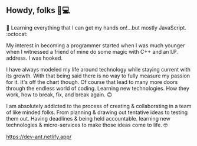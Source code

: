 ## Howdy, folks 🤠💻 ##

 👾 Learning everything that I can get my hands on!...but mostly JavaScript. :octocat: 

My interest in becoming a programmer started when I was much younger when I witnessed a friend of mine do some magic with C++ and an I.P. address. I was hooked.

I have always modeled my life around technology while staying current with its growth. With that being said there is no way to fully measure my passion for it. It's off the chart though. Of course that lead to many more doors through the endless world of coding. Learning new technologies. How they work, how to break, fix, and break again. 🙃 

I am absolutely addicted to the process of creating & collaborating in a team of like minded folks. From planning & drawing out tentative ideas to testing them out. Having deadlines & being held accountable. learning new technologies & micro-services to make those ideas come to life.  🤓

https://dev-ant.netlify.app/




